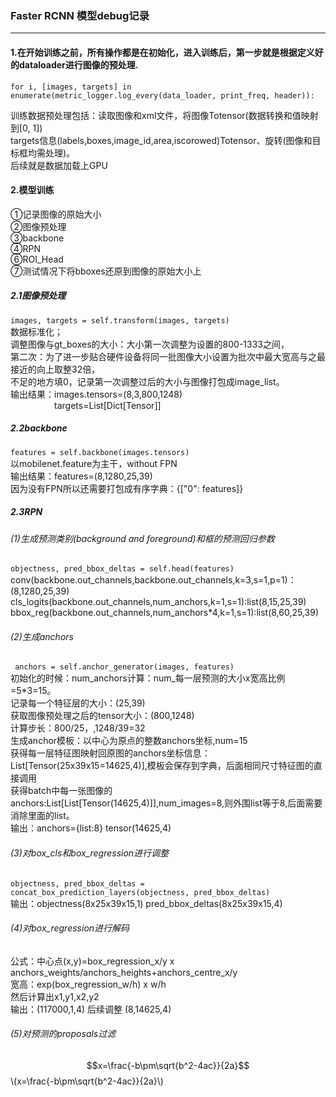 <script type="text/javascript" src="http://cdn.mathjax.org/mathjax/latest/MathJax.js?config=default"></script>
### Faster RCNN 模型debug记录  
___
#### 1.在开始训练之前，所有操作都是在初始化，进入训练后，第一步就是根据定义好的dataloader进行图像的预处理.  
`for i, [images, targets] in enumerate(metric_logger.log_every(data_loader, print_freq, header)):`

训练数据预处理包括：读取图像和xml文件，将图像Totensor(数据转换和值映射到[0, 1])  
targets信息(labels,boxes,image_id,area,iscorowed)Totensor、旋转(图像和目标框均需处理)。  
后续就是数据加载上GPU  
#### 2.模型训练
①记录图像的原始大小  
②图像预处理  
③backbone  
④RPN  
⑥ROI_Head  
⑦测试情况下将bboxes还原到图像的原始大小上  
##### 2.1图像预处理  
`images, targets = self.transform(images, targets)`  
数据标准化；  
调整图像与gt_boxes的大小：大小第一次调整为设置的800-1333之间，  
第二次：为了进一步贴合硬件设备将同一批图像大小设置为批次中最大宽高与之最接近的向上取整32倍，  
不足的地方填0，记录第一次调整过后的大小与图像打包成image_list。  
输出结果：images.tensors=(8,3,800,1248)  
&emsp;&emsp;&emsp;&emsp;&emsp;targets=List[Dict[Tensor]]  
##### 2.2backbone  
`features = self.backbone(images.tensors)`  
以mobilenet.feature为主干，without FPN  
输出结果：features=(8,1280,25,39)  
因为没有FPN所以还需要打包成有序字典：{["0": features]}  
##### 2.3RPN  
###### (1)生成预测类别(background and foreground)和框的预测回归参数  
`objectness, pred_bbox_deltas = self.head(features)`  
conv(backbone.out_channels,backbone.out_channels,k=3,s=1,p=1)：(8,1280,25,39)  
cls_logits(backbone.out_channels,num_anchors,k=1,s=1):list(8,15,25,39)  
bbox_reg(backbone.out_channels,num_anchors*4,k=1,s=1):list(8,60,25,39)  
###### (2)生成anchors  
` anchors = self.anchor_generator(images, features)`  
初始化的时候：num_anchors计算：num_每一层预测的大小x宽高比例=5*3=15。  
记录每一个特征层的大小：(25,39)  
获取图像预处理之后的tensor大小：(800,1248)  
计算步长：800/25，,1248/39=32  
生成anchor模板：以中心为原点的整数anchors坐标,num=15  
获得每一层特征图映射回原图的anchors坐标信息：List[Tensor(25x39x15=14625,4)],模板会保存到字典，后面相同尺寸特征图的直接调用  
获得batch中每一张图像的anchors:List[List[Tensor(14625,4)]],num_images=8,则外围list等于8,后面需要消除里面的list。  
输出：anchors={list:8} tensor(14625,4)  

###### (3)对box_cls和box_regression进行调整  
`objectness, pred_bbox_deltas = concat_box_prediction_layers(objectness, pred_bbox_deltas)`  
输出：objectness(8x25x39x15,1) pred_bbox_deltas(8x25x39x15,4)  
###### (4)对box_regression进行解码  
公式：中心点(x,y)=box_regression_x/y x anchors_weights/anchors_heights+anchors_centre_x/y  
宽高：exp(box_regression_w/h) x w/h  
然后计算出x1,y1,x2,y2  
输出：(117000,1,4) 后续调整 (8,14625,4)  
###### (5)对预测的proposals过滤  
$$x=\frac{-b\pm\sqrt{b^2-4ac}}{2a}$$\\(x=\frac{-b\pm\sqrt{b^2-4ac}}{2a}\\)  







